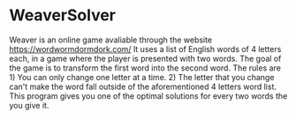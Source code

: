 # WeaverSolver
Weaver is an online game avaliable through the website https://wordwormdormdork.com/
It uses a list of English words of 4 letters each, in a game where the player is presented with two words. The goal of the game is to transform the first word into the second word. The rules are 1) You can only change one letter at a time. 2) The letter that you change can't make the word fall outside of the aforementioned 4 letters word list. This program gives you one of the optimal solutions for every two words the you give it.
